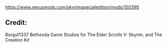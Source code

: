 https://www.nexusmods.com/skyrimspecialedition/mods/150395

## Credit:
Borgut1337
Bethesda Game Studios for The Elder Scrolls V: Skyrim, and The Creation Kit
